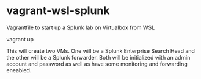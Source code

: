 # vagrant-wsl-splunk
Vagrantfile to start up a Splunk lab on Virtualbox from WSL

vagrant up

This will create two VMs.  One will be a Splunk Enterprise Search Head
and the other will be a Splunk forwarder.  Both will be initialized with
an admin account and password as well as have some monitoring and forwarding
eneabled.
